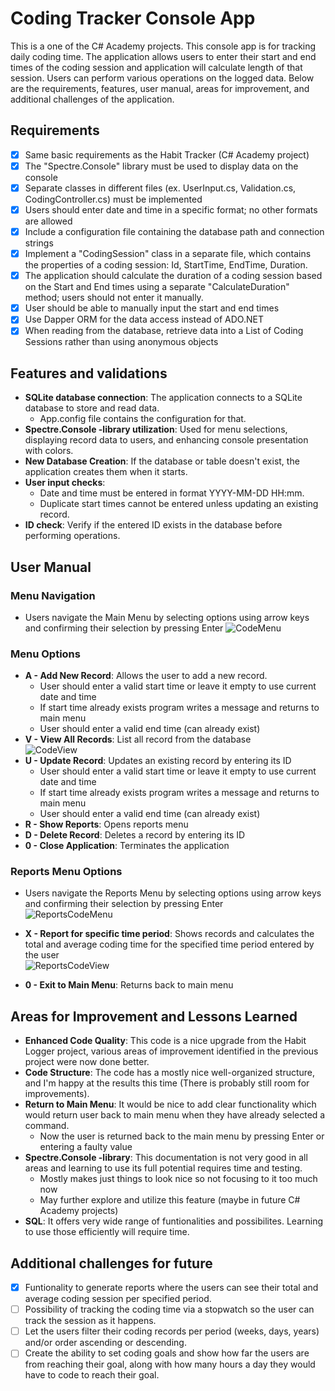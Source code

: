 # Coding Tracker Console App

This is a one of the C# Academy projects. This console app is for tracking daily
coding time. The application allows users to enter their start and end times of
the coding session and application will calculate length of that session. Users
can perform various operations on the logged data. Below are the requirements,
features, user manual, areas for improvement, and additional challenges of
the application.

## Requirements

- [x] Same basic requirements as the Habit Tracker (C# Academy project)
- [x] The "Spectre.Console" library must be used to display data on the console
- [x] Separate classes in different files (ex. UserInput.cs, Validation.cs, CodingController.cs)
      must be implemented
- [x] Users should enter date and time in a specific format; no other formats
      are allowed
- [x] Include a configuration file containing the database path and connection strings
- [x] Implement a "CodingSession" class in a separate file, which contains the
      properties of a coding session: Id, StartTime, EndTime, Duration.
- [x] The application should calculate the duration of a coding session based on the
      Start and End times
      using a separate "CalculateDuration" method; users should not enter it manually.
- [x] User should be able to manually input the start and end times
- [x] Use Dapper ORM for the data access instead of ADO.NET
- [x] When reading from the database, retrieve data into a List of Coding
      Sessions rather than using anonymous objects

## Features and validations

- **SQLite database connection**: The application connects to a SQLite database
  to store and read data.
  - App.config file contains the configuration for that.
- **Spectre.Console -library utilization**: Used for menu selections, displaying record
  data to users, and enhancing console presentation with colors.
- **New Database Creation**: If the database or table doesn't exist, the application
  creates them when it starts.
- **User input checks**:
  - Date and time must be entered in format YYYY-MM-DD HH:mm.
  - Duplicate start times cannot be entered unless updating an existing record.
- **ID check**: Verify if the entered ID exists in the database before
  performing operations.
  
## User Manual

### Menu Navigation

- Users navigate the Main Menu by selecting options using arrow keys and
  confirming their selection by pressing Enter
  ![CodeMenu](https://github.com/HopelessCoding/learning/assets/161690352/08399f8e-ef48-4fa1-9f12-8a3ea03d509a)

### Menu Options

- **A - Add New Record**: Allows the user to add a new record.
  - User should enter a valid start time or leave it empty to use current
    date and time
  - If start time already exists program writes a message and returns to main menu
  - User should enter a valid end time (can already exist)
- **V - View All Records**: List all record from the database  
  ![CodeView](https://github.com/HopelessCoding/learning/assets/161690352/5b025667-ea95-4054-92c7-2ce2df3dc6a4)
- **U - Update Record**: Updates an existing record by entering its ID
  - User should enter a valid start time or leave it empty to use current date and time
  - If start time already exists program writes a message and returns to main menu
  - User should enter a valid end time (can already exist)
- **R - Show Reports**: Opens reports menu
- **D - Delete Record**: Deletes a record by entering its ID
- **0 - Close Application**: Terminates the application

### Reports Menu Options

- Users navigate the Reports Menu by selecting options using arrow keys and
  confirming their selection by pressing Enter  
![ReportsCodeMenu](https://github.com/HopelessCoding/learning/assets/161690352/4a2cf916-1b25-411c-a603-c2a1be010834)

- **X - Report for specific time period**: Shows records and calculates the total
  and average coding time for the specified time period entered by the user  
  ![ReportsCodeView](https://github.com/HopelessCoding/learning/assets/161690352/2c310f1a-f630-4dcf-9c07-05ee2531dc13)
- **0 - Exit to Main Menu**: Returns back to main menu

## Areas for Improvement and Lessons Learned

- **Enhanced Code Quality**: This code is a nice upgrade from the Habit Logger project,
  various areas of improvement identified in the previous project were now done better.
- **Code Structure**: The code has a mostly nice well-organized structure, and
  I'm happy at the results this time (There is probably still room for improvements).
- **Return to Main Menu**: It would be nice to add clear functionality which
  would return user back to main menu when they have already selected a command.
  - Now the user is returned back to the main menu by pressing Enter or entering
    a faulty value
- **Spectre.Console -library**: This documentation is not very good in all areas and learning to
  use its full potential requires time and testing.
  - Mostly makes just things to look nice so not focusing to it too much now
  - May further explore and utilize this feature (maybe in future C# Academy projects)
- **SQL**: It offers very wide range of funtionalities and possibilites. Learning to
   use those efficiently will require time.

## Additional challenges for future

- [x] Funtionality to generate reports where the users can see their total and average
      coding session per specified period.
- [ ] Possibility of tracking the coding time via a stopwatch so the user can track
      the session as it happens.
- [ ] Let the users filter their coding records per period (weeks, days, years) and/or
      order ascending or descending.
- [ ] Create the ability to set coding goals and show how far the users are from reaching
      their goal, along with how many hours a day they would have to code to reach their goal.
